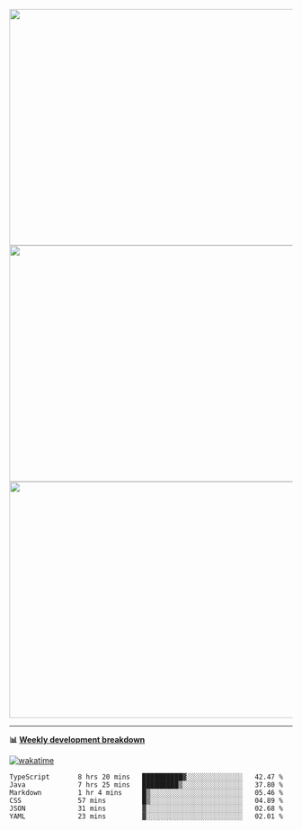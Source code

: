 <p float="left" align="middle"><img src="https://user-images.githubusercontent.com/56089155/195064669-12bd89bb-53c9-44b1-9fd8-993f93f585e1.png" width="600px" height="420px">
<img src="https://user-images.githubusercontent.com/56089155/195064706-c37aa3c8-f669-46c9-abba-1eadcbb910c5.png" width="600px" height="420px">
<img src="https://user-images.githubusercontent.com/56089155/195064753-0de674c7-4fc7-4831-a8a5-402e19cc77be.png" width="600px" height="420px"></p>

<hr />

**📊 [Weekly development breakdown](https://wakatime.com/@Ari24)**

[![wakatime](https://wakatime.com/badge/user/ca34c016-707f-4382-84cf-1823913a1423.svg)](https://wakatime.com/@ca34c016-707f-4382-84cf-1823913a1423)

<!--START_SECTION:waka-->

```text
TypeScript       8 hrs 20 mins   ██████████▓░░░░░░░░░░░░░░   42.47 %
Java             7 hrs 25 mins   █████████▒░░░░░░░░░░░░░░░   37.80 %
Markdown         1 hr 4 mins     █▒░░░░░░░░░░░░░░░░░░░░░░░   05.46 %
CSS              57 mins         █▒░░░░░░░░░░░░░░░░░░░░░░░   04.89 %
JSON             31 mins         ▓░░░░░░░░░░░░░░░░░░░░░░░░   02.68 %
YAML             23 mins         ▓░░░░░░░░░░░░░░░░░░░░░░░░   02.01 %
```

<!--END_SECTION:waka-->

